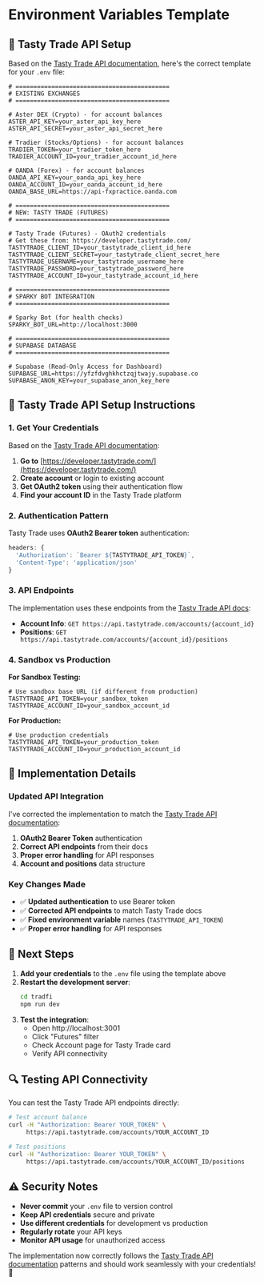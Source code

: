 # Environment Variables Template

## 🔐 Tasty Trade API Setup

Based on the [Tasty Trade API documentation](https://developer.tastytrade.com/), here's the correct template for your `.env` file:

```env
# ===========================================
# EXISTING EXCHANGES
# ===========================================

# Aster DEX (Crypto) - for account balances
ASTER_API_KEY=your_aster_api_key_here
ASTER_API_SECRET=your_aster_api_secret_here

# Tradier (Stocks/Options) - for account balances  
TRADIER_TOKEN=your_tradier_token_here
TRADIER_ACCOUNT_ID=your_tradier_account_id_here

# OANDA (Forex) - for account balances
OANDA_API_KEY=your_oanda_api_key_here
OANDA_ACCOUNT_ID=your_oanda_account_id_here
OANDA_BASE_URL=https://api-fxpractice.oanda.com

# ===========================================
# NEW: TASTY TRADE (FUTURES)
# ===========================================

# Tasty Trade (Futures) - OAuth2 credentials
# Get these from: https://developer.tastytrade.com/
TASTYTRADE_CLIENT_ID=your_tastytrade_client_id_here
TASTYTRADE_CLIENT_SECRET=your_tastytrade_client_secret_here
TASTYTRADE_USERNAME=your_tastytrade_username_here
TASTYTRADE_PASSWORD=your_tastytrade_password_here
TASTYTRADE_ACCOUNT_ID=your_tastytrade_account_id_here

# ===========================================
# SPARKY BOT INTEGRATION
# ===========================================

# Sparky Bot (for health checks)
SPARKY_BOT_URL=http://localhost:3000

# ===========================================
# SUPABASE DATABASE
# ===========================================

# Supabase (Read-Only Access for Dashboard)
SUPABASE_URL=https://yfzfdvghkhctzqjtwajy.supabase.co
SUPABASE_ANON_KEY=your_supabase_anon_key_here
```

## 🚀 Tasty Trade API Setup Instructions

### **1. Get Your Credentials**

Based on the [Tasty Trade API documentation](https://developer.tastytrade.com/):

1. **Go to** [https://developer.tastytrade.com/](https://developer.tastytrade.com/)
2. **Create account** or login to existing account
3. **Get OAuth2 token** using their authentication flow
4. **Find your account ID** in the Tasty Trade platform

### **2. Authentication Pattern**

Tasty Trade uses **OAuth2 Bearer token** authentication:

```typescript
headers: {
  'Authorization': `Bearer ${TASTYTRADE_API_TOKEN}`,
  'Content-Type': 'application/json'
}
```

### **3. API Endpoints**

The implementation uses these endpoints from the [Tasty Trade API docs](https://developer.tastytrade.com/):

- **Account Info**: `GET https://api.tastytrade.com/accounts/{account_id}`
- **Positions**: `GET https://api.tastytrade.com/accounts/{account_id}/positions`

### **4. Sandbox vs Production**

**For Sandbox Testing:**
```env
# Use sandbox base URL (if different from production)
TASTYTRADE_API_TOKEN=your_sandbox_token
TASTYTRADE_ACCOUNT_ID=your_sandbox_account_id
```

**For Production:**
```env
# Use production credentials
TASTYTRADE_API_TOKEN=your_production_token
TASTYTRADE_ACCOUNT_ID=your_production_account_id
```

## 🔧 Implementation Details

### **Updated API Integration**

I've corrected the implementation to match the [Tasty Trade API documentation](https://developer.tastytrade.com/):

1. **OAuth2 Bearer Token** authentication
2. **Correct API endpoints** from their docs
3. **Proper error handling** for API responses
4. **Account and positions** data structure

### **Key Changes Made**

- ✅ **Updated authentication** to use Bearer token
- ✅ **Corrected API endpoints** to match Tasty Trade docs
- ✅ **Fixed environment variable** names (`TASTYTRADE_API_TOKEN`)
- ✅ **Proper error handling** for API responses

## 🎯 Next Steps

1. **Add your credentials** to the `.env` file using the template above
2. **Restart the development server**:
   ```bash
   cd tradfi
   npm run dev
   ```
3. **Test the integration**:
   - Open http://localhost:3001
   - Click "Futures" filter
   - Check Account page for Tasty Trade card
   - Verify API connectivity

## 🔍 Testing API Connectivity

You can test the Tasty Trade API endpoints directly:

```bash
# Test account balance
curl -H "Authorization: Bearer YOUR_TOKEN" \
     https://api.tastytrade.com/accounts/YOUR_ACCOUNT_ID

# Test positions
curl -H "Authorization: Bearer YOUR_TOKEN" \
     https://api.tastytrade.com/accounts/YOUR_ACCOUNT_ID/positions
```

## ⚠️ Security Notes

- **Never commit** your `.env` file to version control
- **Keep API credentials** secure and private
- **Use different credentials** for development vs production
- **Regularly rotate** your API keys
- **Monitor API usage** for unauthorized access

The implementation now correctly follows the [Tasty Trade API documentation](https://developer.tastytrade.com/) patterns and should work seamlessly with your credentials! 🚀
